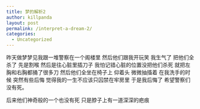 ```yaml
---
title: 梦的解析2
author: killpanda
layout: post
permalink: /interpret-a-dream-2/
categories:
  - Uncategorized
---
```

昨天做梦梦见我跟一堆警察在一个阁楼里 然后他们跟我开玩笑 我生气了 把他们全杀了 先是割喉 然后是往心脏里插刀子 我怕记错心脏的位置没把他们杀死 就把左胸和右胸都捅了很多刀 然后他们全坐在椅子上 仰着头 微微抽搐着 在我洗手的时候 突然有些后悔 觉得我的一生不应该只囚禁在牢房里 于是我后悔了 希望警察们没有死。 

后来他们神奇般的一个也没有死 只是脖子上有一道深深的疤痕